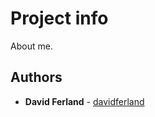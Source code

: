 # Project info

About me.  

## Authors

* **David Ferland** - [davidferland](https://github.com/davidferland)
